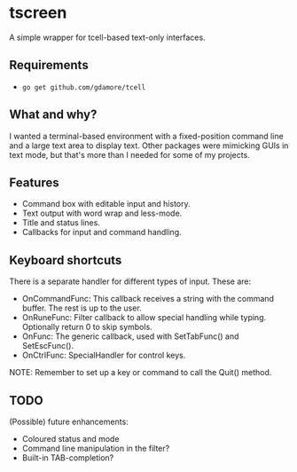 # tscreen

A simple wrapper for tcell-based text-only interfaces.

## Requirements

-   `go get github.com/gdamore/tcell`

## What and why?

I wanted a terminal-based environment with a fixed-position command line and a large text area to display text. Other packages were mimicking GUIs in text mode, but that's more than I needed for some of my projects.

## Features

-   Command box with editable input and history.
-   Text output with word wrap and less-mode.
-   Title and status lines.
-   Callbacks for input and command handling.

## Keyboard shortcuts

There is a separate handler for different types of input. These are:

-   OnCommandFunc: This callback receives a string with the command buffer. The rest is up to the user.
-   OnRuneFunc: Filter callback to allow special handling while typing. Optionally return 0 to skip symbols.
-   OnFunc: The generic callback, used with SetTabFunc() and SetEscFunc().
-   OnCtrlFunc: SpecialHandler for control keys.

NOTE: Remember to set up a key or command to call the Quit() method.

## TODO

(Possible) future enhancements:

-   Coloured status and mode
-   Command line manipulation in the filter?
-   Built-in TAB-completion?
